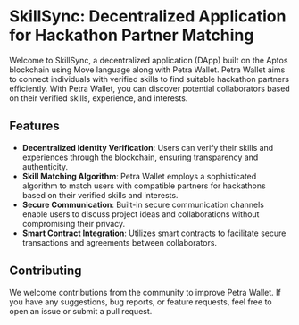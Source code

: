 # SkillSync: Decentralized Application for Hackathon Partner Matching


Welcome to SkillSync, a decentralized application (DApp) built on the Aptos blockchain using Move language along with Petra Wallet. Petra Wallet aims to connect individuals with verified skills to find suitable hackathon partners efficiently. With Petra Wallet, you can discover potential collaborators based on their verified skills, experience, and interests.

## Features

- **Decentralized Identity Verification**: Users can verify their skills and experiences through the blockchain, ensuring transparency and authenticity.
- **Skill Matching Algorithm**: Petra Wallet employs a sophisticated algorithm to match users with compatible partners for hackathons based on their verified skills and interests.
- **Secure Communication**: Built-in secure communication channels enable users to discuss project ideas and collaborations without compromising their privacy.
- **Smart Contract Integration**: Utilizes smart contracts to facilitate secure transactions and agreements between collaborators.

## Contributing

We welcome contributions from the community to improve Petra Wallet. If you have any suggestions, bug reports, or feature requests, feel free to open an issue or submit a pull request.

